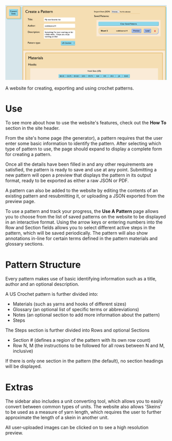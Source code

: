 ![A screenshot of the website homepage](images/crochetscreenshot.png)

A website for creating, exporting and using crochet patterns. 

# Use

To see more about how to use the website's features, check out the <b>How To</b> section in the site header.

From the site's home page (the generator), a pattern requires that the user enter some basic information to identify the pattern. After selecting which type of pattern to use, the page should expand to display a complete form for creating a pattern. 

Once all the details have been filled in and any other requirements are satisfied, the pattern is ready to save and use at any point. Submitting a new pattern will open a preview that displays the pattern in its output format, ready to be exported as either a raw JSON or PDF. 

A pattern can also be added to the website by editing the contents of an existing pattern and resubmitting it, or uploading a JSON exported from the preview page.

To use a pattern and track your progress, the <b>Use A Pattern</b> page allows you to choose from the list of saved patterns on the website to be displayed in an interactive format. Using the arrow keys or entering numbers into the Row and Section fields allows you to select different active steps in the pattern, which will be saved periodically. The pattern will also show annotations in-line for certain terms defined in the pattern materials and glossary sections.

# Pattern Structure

Every pattern makes use of basic identifying information such as a title, author and an optional description.

A US Crochet pattern is further divided into:
- Materials (such as yarns and hooks of different sizes)
- Glossary (an optional list of specific terms or abbreviations)
- Notes (an optional section to add more information about the pattern)
- Steps

The Steps section is further divided into Rows and optional Sections
- Section # (defines a region of the pattern with its own row count)
- Row N, M (the instructions to be followed for all rows between N and M, inclusive)

If there is only one section in the pattern (the default), no section headings will be displayed.

# Extras

The sidebar also includes a unit converting tool, which allows you to easily convert between common types of units. The website also allows 'Skeins' to be used as a measure of yarn length, which requires the user to further approximate the length of a skein in another unit.

All user-uploaded images can be clicked on to see a high resolution preview.